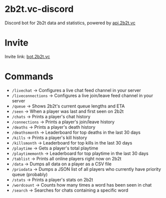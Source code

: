# 2b2t.vc-discord
Discord bot for 2b2t data and statistics, powered by [api.2b2t.vc](https://api.2b2t.vc)

# Invite
Invite link: [bot.2b2t.vc](https://bot.2b2t.vc)

# Commands

* `/livechat` -> Configures a live chat feed channel in your server
* `/liveconnections` -> Configures a live join/leave feed channel in your server
* `/queue` -> Shows 2b2t's current queue lengths and ETA
* `/seen` -> When a player was last and first seen on 2b2t
* `/chats` -> Prints a player's chat history 
* `/connections` -> Prints a player's join/leave history 
* `/deaths` -> Prints a player's death history
* `/deathsmonth` -> Leaderboard for top deaths in the last 30 days
* `/kills` -> Prints a player's kill history
* `/killsmonth` -> Leaderboard for top kills in the last 30 days
* `/playtime` -> Gets a player's total playtime
* `/playtimemonth` -> Leaderboard for top playtime in the last 30 days
* `/tablist` -> Prints all online players right now on 2b2t
* `/data` -> Dumps all data on a player as a CSV file
* `/priodata` -> Dumps a JSON list of all players who currently have priority queue (probably)
* `/stats` -> Prints a player's stats on 2b2t
* `/wordcount` -> Counts how many times a word has been seen in chat
* `/search` -> Searches for chats containing a specific word

